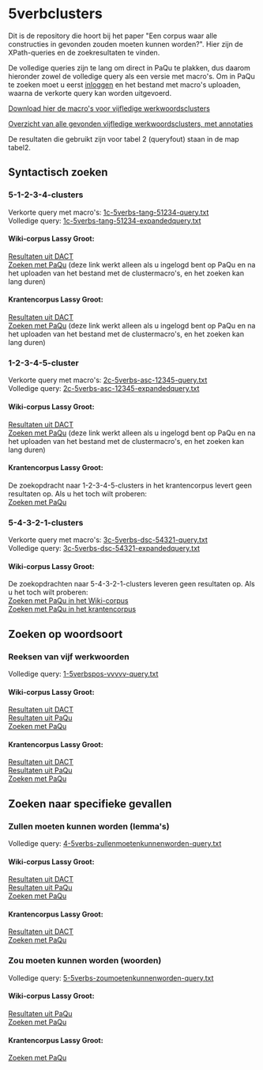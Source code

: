 # 5verbclusters
Dit is de repository die hoort bij het paper "Een corpus waar alle constructies in gevonden zouden moeten kunnen worden?". Hier zijn de XPath-queries en de zoekresultaten te vinden.

De volledige queries zijn te lang om direct in PaQu te plakken, dus daarom hieronder zowel de volledige query als een versie met macro's. Om in PaQu te zoeken moet u eerst [inloggen](https://www.let.rug.nl/~kleiweg/paqulogin/) en het bestand met macro's uploaden, waarna de verkorte query kan worden uitgevoerd.

[Download hier de macro's voor vijfledige werkwoordsclusters](5v-clustermacros.txt)

[Overzicht van alle gevonden vijfledige werkwoordsclusters, met annotaties](dact-allcorrect-syntactic.csv)

De resultaten die gebruikt zijn voor tabel 2 (queryfout) staan in de map tabel2. 

## Syntactisch zoeken

### 5-1-2-3-4-clusters
Verkorte query met macro's: [1c-5verbs-tang-51234-query.txt](1c-5verbs-tang-51234-query.txt)  
Volledige query: [1c-5verbs-tang-51234-expandedquery.txt](1c-5verbs-tang-51234-expandedquery.txt)  

#### Wiki-corpus Lassy Groot:  
[Resultaten uit DACT](dact-nlwiki-5verbs-tang-generalized-query1c.csv)  
[Zoeken met PaQu](https://paqu.let.rug.nl:8068/xpath?db=lassywiki&xpath=%2F%2Fnode%5B%28%25v%25+and%0D%0A++++++++++++++%28+some+%24x+in+%2F%2Fnode%5B%0D%0A+++++++++++++++++++++++%25vhead%25+and%0D%0A+++++++++++++++++++++++%28+some+%24y+in+%2F%2Fnode%5B%0D%0A+++++++++++++++++++++++++++++++%25v%25+and%0D%0A+++++++++++++++++++++++++++++++%28+some+%24z+in+%2F%2Fnode%5B%25v%25+and%0D%0A+++++++++++++++++++++++++++++++++++++++%28+some+%24n+in+%2F%2Fnode%5B%25v%25%5D%0D%0A+++++++++++++++++++++++++++++++++++++++++satisfies+%28%28%25e%25%3D%24n%2F%25b%25%29%0D%0A+++++++++++++++++++++++++++++++++++++++++and+%25sameclausen%25%29%0D%0A+++++++++++++++++++++++++++++++++++++++++%29%0D%0A+++++++++++++++++++++++++++++++++++++++%5D%0D%0A+++++++++++++++++++++++++++++++++satisfies+%28%28%25e%25%3D%24z%2F%25b%25%29%0D%0A+++++++++++++++++++++++++++++++++and+%25sameclause3%25%29%0D%0A+++++++++++++++++++++++++++++++++%29%0D%0A+++++++++++++++++++++++++++++++%5D%0D%0A+++++++++++++++++++++++++satisfies+%28%28%25e%25%3D%24y%2F%25b%25%29%0D%0A+++++++++++++++++++++++++and+%25sameclause2%25%29%0D%0A+++++++++++++++++++++++++%29%0D%0A+++++++++++++++++++++++%5D%0D%0A+++++++++++++++satisfies+%28%28%25e%25%3D%24x%2F%25b%25%29+%0D%0A+++++++++++++++and+%25sameclause%25%29%0D%0A++++++++++++++%29%0D%0A+++++++++%29%5D&mt=std&xn=100) (deze link werkt alleen als u ingelogd bent op PaQu en na het uploaden van het bestand met de clustermacro's, en het zoeken kan lang duren)

#### Krantencorpus Lassy Groot:  
[Resultaten uit DACT](dact-krant-5verbs-tang-generalized-query1c.csv)  
[Zoeken met PaQu](https://paqu.let.rug.nl:8068/xpath?db=lassynewspapers&xpath=%2F%2Fnode%5B%28%25v%25+and%0D%0A++++++++++++++%28+some+%24x+in+%2F%2Fnode%5B%0D%0A+++++++++++++++++++++++%25vhead%25+and%0D%0A+++++++++++++++++++++++%28+some+%24y+in+%2F%2Fnode%5B%0D%0A+++++++++++++++++++++++++++++++%25v%25+and%0D%0A+++++++++++++++++++++++++++++++%28+some+%24z+in+%2F%2Fnode%5B%25v%25+and%0D%0A+++++++++++++++++++++++++++++++++++++++%28+some+%24n+in+%2F%2Fnode%5B%25v%25%5D%0D%0A+++++++++++++++++++++++++++++++++++++++++satisfies+%28%28%25e%25%3D%24n%2F%25b%25%29%0D%0A+++++++++++++++++++++++++++++++++++++++++and+%25sameclausen%25%29%0D%0A+++++++++++++++++++++++++++++++++++++++++%29%0D%0A+++++++++++++++++++++++++++++++++++++++%5D%0D%0A+++++++++++++++++++++++++++++++++satisfies+%28%28%25e%25%3D%24z%2F%25b%25%29%0D%0A+++++++++++++++++++++++++++++++++and+%25sameclause3%25%29%0D%0A+++++++++++++++++++++++++++++++++%29%0D%0A+++++++++++++++++++++++++++++++%5D%0D%0A+++++++++++++++++++++++++satisfies+%28%28%25e%25%3D%24y%2F%25b%25%29%0D%0A+++++++++++++++++++++++++and+%25sameclause2%25%29%0D%0A+++++++++++++++++++++++++%29%0D%0A+++++++++++++++++++++++%5D%0D%0A+++++++++++++++satisfies+%28%28%25e%25%3D%24x%2F%25b%25%29+%0D%0A+++++++++++++++and+%25sameclause%25%29%0D%0A++++++++++++++%29%0D%0A+++++++++%29%5D&mt=std&xn=100) (deze link werkt alleen als u ingelogd bent op PaQu en na het uploaden van het bestand met de clustermacro's, en het zoeken kan lang duren)

### 1-2-3-4-5-cluster
Verkorte query met macro's: [2c-5verbs-asc-12345-query.txt](2c-5verbs-asc-12345-query.txt)  
Volledige query: [2c-5verbs-asc-12345-expandedquery.txt](2c-5verbs-asc-12345-expandedquery.txt)  

#### Wiki-corpus Lassy Groot:  
[Resultaten uit DACT](dact-nlwiki-5verbs-asc-generalized-query2c.csv)  
[Zoeken met PaQu](https://paqu.let.rug.nl:8068/xpath?db=lassywiki&xpath=%2F%2Fnode%5B%28%25v%25+and%0D%0A++++++++++++++%28+some+%24x+in+%2F%2Fnode%5B%0D%0A+++++++++++++++++++++++%25vhead%25+and%0D%0A+++++++++++++++++++++++%28+some+%24y+in+%2F%2Fnode%5B%0D%0A+++++++++++++++++++++++++++++++%25v%25+and%0D%0A+++++++++++++++++++++++++++++++%28+some+%24z+in+%2F%2Fnode%5B%25v%25+and%0D%0A+++++++++++++++++++++++++++++++++++++++%28+some+%24n+in+%2F%2Fnode%5B%25v%25%5D%0D%0A+++++++++++++++++++++++++++++++++++++++++satisfies+%28%28%25e%25%3D%24n%2F%25b%25%29%0D%0A+++++++++++++++++++++++++++++++++++++++++and+%25sameclausen%25%29%0D%0A+++++++++++++++++++++++++++++++++++++++++%29%0D%0A+++++++++++++++++++++++++++++++++++++++%5D%0D%0A+++++++++++++++++++++++++++++++++satisfies+%28%28%25e%25%3D%24z%2F%25b%25%29%0D%0A+++++++++++++++++++++++++++++++++and+%25sameclause3%25%29%0D%0A+++++++++++++++++++++++++++++++++%29%0D%0A+++++++++++++++++++++++++++++++%5D%0D%0A+++++++++++++++++++++++++satisfies+%28%28%25e%25%3D%24y%2F%25b%25%29%0D%0A+++++++++++++++++++++++++and+%25sameclause2%25%29%0D%0A+++++++++++++++++++++++++%29%0D%0A+++++++++++++++++++++++%5D%0D%0A+++++++++++++++satisfies+%28%28%25b%25%3D%24x%2F%25e%25%2B3%29+%0D%0A+++++++++++++++and+%25sameclause%25%29%0D%0A++++++++++++++%29%0D%0A%29%5D&mt=std&xn=100) (deze link werkt alleen als u ingelogd bent op PaQu en na het uploaden van het bestand met de clustermacro's, en het zoeken kan lang duren)

#### Krantencorpus Lassy Groot:  
De zoekopdracht naar 1-2-3-4-5-clusters in het krantencorpus levert geen resultaten op. Als u het toch wilt proberen:  
[Zoeken met PaQu](https://paqu.let.rug.nl:8068/xpath?db=lassynewspapers&xpath=%2F%2Fnode%5B%28%25v%25+and%0D%0A++++++++++++++%28+some+%24x+in+%2F%2Fnode%5B%0D%0A+++++++++++++++++++++++%25vhead%25+and%0D%0A+++++++++++++++++++++++%28+some+%24y+in+%2F%2Fnode%5B%0D%0A+++++++++++++++++++++++++++++++%25v%25+and%0D%0A+++++++++++++++++++++++++++++++%28+some+%24z+in+%2F%2Fnode%5B%25v%25+and%0D%0A+++++++++++++++++++++++++++++++++++++++%28+some+%24n+in+%2F%2Fnode%5B%25v%25%5D%0D%0A+++++++++++++++++++++++++++++++++++++++++satisfies+%28%28%25e%25%3D%24n%2F%25b%25%29%0D%0A+++++++++++++++++++++++++++++++++++++++++and+%25sameclausen%25%29%0D%0A+++++++++++++++++++++++++++++++++++++++++%29%0D%0A+++++++++++++++++++++++++++++++++++++++%5D%0D%0A+++++++++++++++++++++++++++++++++satisfies+%28%28%25e%25%3D%24z%2F%25b%25%29%0D%0A+++++++++++++++++++++++++++++++++and+%25sameclause3%25%29%0D%0A+++++++++++++++++++++++++++++++++%29%0D%0A+++++++++++++++++++++++++++++++%5D%0D%0A+++++++++++++++++++++++++satisfies+%28%28%25e%25%3D%24y%2F%25b%25%29%0D%0A+++++++++++++++++++++++++and+%25sameclause2%25%29%0D%0A+++++++++++++++++++++++++%29%0D%0A+++++++++++++++++++++++%5D%0D%0A+++++++++++++++satisfies+%28%28%25b%25%3D%24x%2F%25e%25%2B3%29+%0D%0A+++++++++++++++and+%25sameclause%25%29%0D%0A++++++++++++++%29%0D%0A%29%5D&mt=std&xn=100)

### 5-4-3-2-1-clusters
Verkorte query met macro's: [3c-5verbs-dsc-54321-query.txt](3c-5verbs-dsc-54321-query.txt)  
Volledige query: [3c-5verbs-dsc-54321-expandedquery.txt](3c-5verbs-dsc-54321-expandedquery.txt)  

#### Wiki-corpus Lassy Groot: 
De zoekopdrachten naar 5-4-3-2-1-clusters leveren geen resultaten op. Als u het toch wilt proberen:  
[Zoeken met PaQu in het Wiki-corpus](https://paqu.let.rug.nl:8068/xpath?db=lassywiki&xpath=%2F%2Fnode%5B%28%25v%25+and%0D%0A++++++++++++++%28+some+%24x+in+%2F%2Fnode%5B%0D%0A+++++++++++++++++++++++%25v%25+and%0D%0A+++++++++++++++++++++++%28+some+%24y+in+%2F%2Fnode%5B%0D%0A+++++++++++++++++++++++++++++++%25v%25+and%0D%0A+++++++++++++++++++++++++++++++%28+some+%24z+in+%2F%2Fnode%5B%25v%25+and%0D%0A+++++++++++++++++++++++++++++++++++++++%28+some+%24n+in+%2F%2Fnode%5B%25vhead%25%5D%0D%0A+++++++++++++++++++++++++++++++++++++++++satisfies+%28%28%25e%25%3D%24n%2F%25b%25%29%0D%0A+++++++++++++++++++++++++++++++++++++++++and+%25sameclausen%25%29%0D%0A+++++++++++++++++++++++++++++++++++++++++%29%0D%0A+++++++++++++++++++++++++++++++++++++++%5D%0D%0A+++++++++++++++++++++++++++++++++satisfies+%28%28%25e%25%3D%24z%2F%25b%25%29%0D%0A+++++++++++++++++++++++++++++++++and+%25sameclause3%25%29%0D%0A+++++++++++++++++++++++++++++++++%29%0D%0A+++++++++++++++++++++++++++++++%5D%0D%0A+++++++++++++++++++++++++satisfies+%28%28%25e%25%3D%24y%2F%25b%25%29%0D%0A+++++++++++++++++++++++++and+%25sameclause2%25%29%0D%0A+++++++++++++++++++++++++%29%0D%0A+++++++++++++++++++++++%5D%0D%0A+++++++++++++++satisfies+%28%28%25e%25%3D%24x%2F%25b%25%29+%0D%0A+++++++++++++++and+%25sameclause%25%29%0D%0A++++++++++++++%29%0D%0A+++++++++%29%5D&mt=std&xn=100)  
[Zoeken met PaQu in het krantencorpus](https://paqu.let.rug.nl:8068/xpath?db=lassynewspapers&xpath=%2F%2Fnode%5B%28%25v%25+and%0D%0A++++++++++++++%28+some+%24x+in+%2F%2Fnode%5B%0D%0A+++++++++++++++++++++++%25v%25+and%0D%0A+++++++++++++++++++++++%28+some+%24y+in+%2F%2Fnode%5B%0D%0A+++++++++++++++++++++++++++++++%25v%25+and%0D%0A+++++++++++++++++++++++++++++++%28+some+%24z+in+%2F%2Fnode%5B%25v%25+and%0D%0A+++++++++++++++++++++++++++++++++++++++%28+some+%24n+in+%2F%2Fnode%5B%25vhead%25%5D%0D%0A+++++++++++++++++++++++++++++++++++++++++satisfies+%28%28%25e%25%3D%24n%2F%25b%25%29%0D%0A+++++++++++++++++++++++++++++++++++++++++and+%25sameclausen%25%29%0D%0A+++++++++++++++++++++++++++++++++++++++++%29%0D%0A+++++++++++++++++++++++++++++++++++++++%5D%0D%0A+++++++++++++++++++++++++++++++++satisfies+%28%28%25e%25%3D%24z%2F%25b%25%29%0D%0A+++++++++++++++++++++++++++++++++and+%25sameclause3%25%29%0D%0A+++++++++++++++++++++++++++++++++%29%0D%0A+++++++++++++++++++++++++++++++%5D%0D%0A+++++++++++++++++++++++++satisfies+%28%28%25e%25%3D%24y%2F%25b%25%29%0D%0A+++++++++++++++++++++++++and+%25sameclause2%25%29%0D%0A+++++++++++++++++++++++++%29%0D%0A+++++++++++++++++++++++%5D%0D%0A+++++++++++++++satisfies+%28%28%25e%25%3D%24x%2F%25b%25%29+%0D%0A+++++++++++++++and+%25sameclause%25%29%0D%0A++++++++++++++%29%0D%0A+++++++++%29%5D&mt=std&xn=100)
## Zoeken op woordsoort

### Reeksen van vijf werkwoorden
Volledige query: [1-5verbspos-vvvvv-query.txt](1-5verbspos-vvvvv-query.txt)  

#### Wiki-corpus Lassy Groot:  
[Resultaten uit DACT](dact-nlwiki-5verbspos-query1.csv)  
[Resultaten uit PaQu](paqu-nlwiki-5verbspos-query1.txt)  
[Zoeken met PaQu](https://paqu.let.rug.nl:8068/xpath?db=lassywiki&xpath=%2F%2Fnode%5B%28%40pos%3D%22verb%22+and+%28number%28%40end%29%3D%2F%2Fnode%5B%40pos%3D%22verb%22+and+%28number%28%40end%29%3D%2F%2Fnode%5B%40pos%3D%22verb%22+and+%28number%28%40end%29%3D%2F%2Fnode%5B%40pos%3D%22verb%22+and+%28number%28%40end%29%3D%2F%2Fnode%5B%40pos%3D%22verb%22%5D%2Fnumber%28%40begin%29%29%5D%2Fnumber%28%40begin%29%29%5D%2Fnumber%28%40begin%29%29%5D%2Fnumber%28%40begin%29%29%29%5D&mt=std&xn=100)

#### Krantencorpus Lassy Groot:  
[Resultaten uit DACT](dact-krant-5verbspos-query1.csv)  
[Resultaten uit PaQu](paqu-krant-5verbspos-query1.txt)  
[Zoeken met PaQu](https://paqu.let.rug.nl:8068/xpath?db=lassynewspapers&xpath=%2F%2Fnode%5B%28%40pos%3D%22verb%22+and+%28number%28%40end%29%3D%2F%2Fnode%5B%40pos%3D%22verb%22+and+%28number%28%40end%29%3D%2F%2Fnode%5B%40pos%3D%22verb%22+and+%28number%28%40end%29%3D%2F%2Fnode%5B%40pos%3D%22verb%22+and+%28number%28%40end%29%3D%2F%2Fnode%5B%40pos%3D%22verb%22%5D%2Fnumber%28%40begin%29%29%5D%2Fnumber%28%40begin%29%29%5D%2Fnumber%28%40begin%29%29%5D%2Fnumber%28%40begin%29%29%29%5D&mt=std&xn=100)

## Zoeken naar specifieke gevallen

### Zullen moeten kunnen worden (lemma's)
Volledige query: [4-5verbs-zullenmoetenkunnenworden-query.txt](4-5verbs-zullenmoetenkunnenworden-query.txt)  

#### Wiki-corpus Lassy Groot:  
[Resultaten uit DACT](dact-nlwiki-zullenmoetenkunnenworden-lemma.csv)  
[Resultaten uit PaQu](paqu-nlwiki-zullenmoetenkunnenworden-lemma.txt)  
[Zoeken met PaQu](https://paqu.let.rug.nl:8068/xpath?db=lassywiki&xpath=%2F%2Fnode%5B%28%40lemma%3D%22zullen%22+and+%28number%28%40end%29%3D%2F%2Fnode%5B%40lemma%3D%22moeten%22+and+%28number%28%40end%29%3D%2F%2Fnode%5B%40lemma%3D%22kunnen%22+and+%28number%28%40end%29%3D%2F%2Fnode%5B%40lemma%3D%22worden%22%5D%2Fnumber%28%40begin%29%29%5D%2Fnumber%28%40begin%29%29%5D%2Fnumber%28%40begin%29%29%29%5D&mt=std&xn=100)

#### Krantencorpus Lassy Groot:  
[Resultaten uit DACT](dact-krant-zullenmoetenkunnenworden-lemma.csv)   
[Zoeken met PaQu](https://paqu.let.rug.nl:8068/xpath?db=lassynewspapers&xpath=%2F%2Fnode%5B%28%40lemma%3D%22zullen%22+and+%28number%28%40end%29%3D%2F%2Fnode%5B%40lemma%3D%22moeten%22+and+%28number%28%40end%29%3D%2F%2Fnode%5B%40lemma%3D%22kunnen%22+and+%28number%28%40end%29%3D%2F%2Fnode%5B%40lemma%3D%22worden%22%5D%2Fnumber%28%40begin%29%29%5D%2Fnumber%28%40begin%29%29%5D%2Fnumber%28%40begin%29%29%29%5D&mt=std&xn=100)

### Zou moeten kunnen worden (woorden)
Volledige query: [5-5verbs-zoumoetenkunnenworden-query.txt](5-5verbs-zoumoetenkunnenworden-query.txt)  

#### Wiki-corpus Lassy Groot:  
[Resultaten uit PaQu](paqu-nlwiki-zoumoetenkunnenworden-word.txt)  
[Zoeken met PaQu](https://paqu.let.rug.nl:8068/xpath?db=lassywiki&xpath=%2F%2Fnode%5B%28%40word%3D%22zou%22+and+%28%25e%25%3D%2F%2Fnode%5B%40word%3D%22moeten%22+and+%28%25e%25%3D%2F%2Fnode%5B%40word%3D%22kunnen%22+and+%28%25e%25%3D%2F%2Fnode%5B%40word%3D%22worden%22%5D%2F%25b%25%29%5D%2F%25b%25%29%5D%2F%25b%25%29%29%5D&mt=std&xn=100)

#### Krantencorpus Lassy Groot:  
[Zoeken met PaQu](https://paqu.let.rug.nl:8068/xpath?db=lassynewspapers&xpath=%2F%2Fnode%5B%28%40word%3D%22zou%22+and+%28%25e%25%3D%2F%2Fnode%5B%40word%3D%22moeten%22+and+%28%25e%25%3D%2F%2Fnode%5B%40word%3D%22kunnen%22+and+%28%25e%25%3D%2F%2Fnode%5B%40word%3D%22worden%22%5D%2F%25b%25%29%5D%2F%25b%25%29%5D%2F%25b%25%29%29%5D&mt=std&xn=100)

